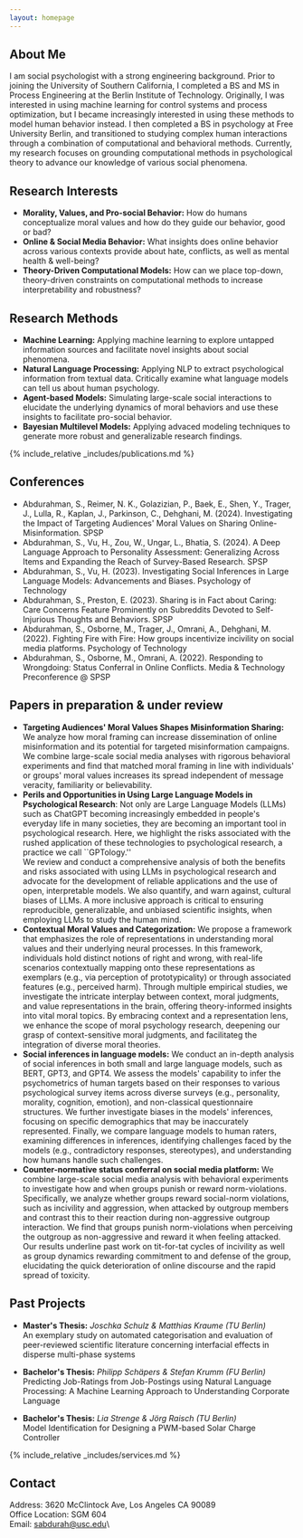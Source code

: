 ```yaml
---
layout: homepage
---
```


## About Me 

I am social psychologist with a strong engineering background. Prior to joining the University of Southern California, 
I completed a  BS and MS in Process Engineering at the Berlin Institute of Technology. 
Originally, I was interested in using machine learning for control systems and process optimization, 
but I became increasingly interested in using these methods to model human behavior instead. 
I then completed a BS in psychology at Free University Berlin, and transitioned to
studying complex human interactions through a combination of computational and behavioral methods. 
Currently, my research focuses on grounding computational methods in psychological theory to advance our knowledge of various social phenomena. 

## Research Interests 

- **Morality, Values, and Pro-social Behavior:** How do humans conceptualize moral values and how do they guide our behavior, good or bad?
- **Online & Social Media Behavior:** What insights does online behavior across various contexts provide about hate, conflicts, as well as mental health & well-being? 
- **Theory-Driven Computational Models:** How can we place top-down, theory-driven constraints on computational methods to increase interpretability and robustness? 

## Research Methods 
- **Machine Learning:** Applying machine learning to explore untapped information sources and facilitate novel insights about social phenomena.
- **Natural Language Processing:** Applying NLP to extract psychological information from textual data. Critically examine what language models can tell us about human psychology. 
- **Agent-based Models:** Simulating large-scale social interactions to elucidate the underlying dynamics of moral behaviors and use these insights to facilitate pro-social behavior. 
- **Bayesian Multilevel Models:** Applying advaced modeling techniques to generate more robust and generalizable research findings. 


<!-- ## News -->
<!--  -->
<!-- - **[Aug. 2023]** Coming soon. -->


{% include_relative _includes/publications.md %} 

## Conferences 
- Abdurahman, S., Reimer, N. K., Golazizian, P., Baek, E., Shen, Y., Trager, J., Lulla, R., Kaplan, J., Parkinson, C., Dehghani, M. (2024). Investigating the Impact of Targeting Audiences' Moral Values on Sharing Online-Misinformation. SPSP
- Abdurahman, S., Vu, H., Zou, W., Ungar, L., Bhatia, S. (2024). A Deep Language Approach to Personality Assessment: Generalizing Across Items and Expanding the Reach of Survey-Based Research. SPSP
- Abdurahman, S., Vu, H. (2023). Investigating Social Inferences in Large Language Models: Advancements and Biases. Psychology of Technology
- Abdurahman, S., Preston, E. (2023). Sharing is in Fact about Caring: Care Concerns Feature Prominently on Subreddits Devoted to Self-Injurious Thoughts and Behaviors. SPSP
- Abdurahman, S., Osborne, M., Trager, J., Omrani, A., Dehghani, M. (2022). Fighting Fire with Fire: How groups incentivize incivility on social media platforms. Psychology of Technology
- Abdurahman, S., Osborne, M., Omrani, A. (2022). Responding to Wrongdoing: Status Conferral in Online Conflicts. Media \& Technology Preconference @ SPSP

## Papers in preparation & under review 
- **Targeting Audiences' Moral Values Shapes Misinformation Sharing:** We analyze how  moral framing can increase dissemination of online misinformation and its potential for
targeted misinformation campaigns. We combine large-scale social media analyses with rigorous behavioral experiments and find that matched moral framing in line with individuals'
or groups' moral values increases its spread independent of message veracity, familiarity or believability. 
- **Perils and Opportunities in Using Large Language Models in Psychological Research**: 
Not only are Large Language Models (LLMs) such as ChatGPT becoming increasingly embedded in people's everyday life in many societies, they are becoming an important tool in psychological research. 
Here, we highlight the risks associated with the rushed application of these technologies to psychological research, a practice we call ``GPTology.''   
We review and conduct a comprehensive analysis of both the benefits and risks associated with using LLMs in psychological research and 
advocate for the development of reliable applications and the use of open, interpretable models. We also quantify, and warn against, cultural biases of LLMs. 
A more inclusive approach is critical to ensuring reproducible, generalizable, and unbiased scientific insights, when employing LLMs to study the human mind. 
- **Contextual Moral Values and Categorization:** We propose a framework that emphasizes the role of representations in understanding moral values and their underlying neural processes. 
In this framework, individuals hold distinct notions of right and wrong, with real-life scenarios contextually mapping onto these representations as exemplars (e.g., via perception of prototypicality) or through associated features (e.g., perceived harm). 
Through multiple empirical studies, we investigate the intricate interplay between context, moral judgments, and value representations in the brain, offering theory-informed insights into vital moral topics. 
By embracing context and a representation lens, we enhance the scope of moral psychology research, deepening our grasp of context-sensitive moral judgments, and facilitateg the integration of diverse moral theories. 
- **Social inferences in language models:** We conduct an in-depth analysis of social inferences in both small and large language models, such as BERT, GPT3, and GPT4. 
We assess the models' capability to infer the psychometrics of human targets based on their responses to various psychological survey items across diverse surveys (e.g., personality, morality, cognition, emotion),
and non-classical questionnaire structures. We further investigate biases in the models' inferences, focusing on specific demographics that may be inaccurately represented. 
Finally, we compare language models to human raters, examining differences in inferences, identifying challenges faced by the models (e.g., contradictory responses, stereotypes), and understanding how humans handle such challenges. 
- **Counter-normative status conferral on social media platform:** We combine large-scale social media analysis with behavioral experiments to investigate how and when groups punish or reward norm-violations. 
Specifically, we analyze whether groups reward social-norm violations, such as incivility and aggression, when attacked by outgroup members and contrast this to their reaction during non-aggressive outgroup interaction. 
We find that groups punish norm-violations when perceiving the outgroup as non-aggressive and reward it when feeling attacked. Our results underline past work on tit-for-tat cycles of incivility 
as well as group dynamics rewarding commitment to and defense of the group, elucidating the quick deterioration of online discourse and the rapid spread of toxicity. 

## Past Projects 

- **Master's Thesis:** _Joschka Schulz & Matthias Kraume (TU Berlin)_ <br> 
An exemplary study on automated categorisation and evaluation of peer-reviewed scientific literature concerning interfacial effects in disperse multi-phase systems 

- **Bachelor's Thesis:** _Philipp Schäpers & Stefan Krumm (FU Berlin)_ <br> 
Predicting Job-Ratings from Job-Postings using Natural Language Processing: A Machine Learning Approach to Understanding Corporate Language 

- **Bachelor's Thesis:** _Lia Strenge & Jörg Raisch (TU Berlin)_ <br> 
Model Identification for Designing a PWM-based Solar Charge Controller 

{% include_relative _includes/services.md %}

## Contact 
Address: 3620 McClintock Ave, Los Angeles CA 90089\
Office Location: SGM 604\
Email: sabdurah@usc.edu\
<!-- Phone: (XXX) XXX-XXXX --> 



